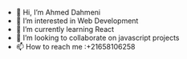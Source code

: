 - 👋 Hi, I’m Ahmed Dahmeni
- 👀 I’m interested in Web Development
- 🌱 I’m currently learning React
- 💞️ I’m looking to collaborate on javascript projects
- 📫 How to reach me :+21658106258

<!---
aXhmed/aXhmed is a ✨ special ✨ repository because its `README.md` (this file) appears on your GitHub profile.
You can click the Preview link to take a look at your changes.
--->
